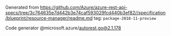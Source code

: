 Generated from https://github.com/Azure/azure-rest-api-specs/tree/3c764635e7d442b3e74caf593029fcd440b3ef82//specification/blueprint/resource-manager/readme.md tag: `package-2018-11-preview`

Code generator @microsoft.azure/autorest.go@2.1.178


